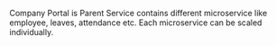 Company Portal is Parent Service contains different microservice like employee, leaves, attendance etc.
Each microservice can be scaled individually. 